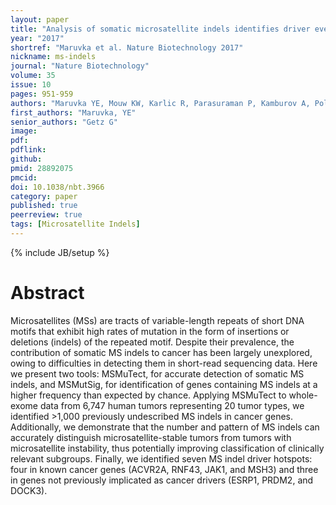 ```yaml
---
layout: paper
title: "Analysis of somatic microsatellite indels identifies driver events in human tumors"
year: "2017"
shortref: "Maruvka et al. Nature Biotechnology 2017"
nickname: ms-indels
journal: "Nature Biotechnology"
volume: 35
issue: 10
pages: 951-959
authors: "Maruvka YE, Mouw KW, Karlic R, Parasuraman P, Kamburov A, Polak P, Haradhvala NJ, Hess JM, Rheinbay E, Brody Y, Koren A, Braunstein LZ, D'Andrea A, Lawrence MS, Bass A, Bernards A, Michor F, Getz G"
first_authors: "Maruvka, YE"
senior_authors: "Getz G"
image: 
pdf:
pdflink: 
github:
pmid: 28892075
pmcid:
doi: 10.1038/nbt.3966
category: paper
published: true
peerreview: true
tags: [Microsatellite Indels]
---
```

{% include JB/setup %}

# Abstract

Microsatellites (MSs) are tracts of variable-length repeats of short DNA motifs that exhibit high rates of mutation in the form of insertions or deletions (indels) of the repeated motif. Despite their prevalence, the contribution of somatic MS indels to cancer has been largely unexplored, owing to difficulties in detecting them in short-read sequencing data. Here we present two tools: MSMuTect, for accurate detection of somatic MS indels, and MSMutSig, for identification of genes containing MS indels at a higher frequency than expected by chance. Applying MSMuTect to whole-exome data from 6,747 human tumors representing 20 tumor types, we identified >1,000 previously undescribed MS indels in cancer genes. Additionally, we demonstrate that the number and pattern of MS indels can accurately distinguish microsatellite-stable tumors from tumors with microsatellite instability, thus potentially improving classification of clinically relevant subgroups. Finally, we identified seven MS indel driver hotspots: four in known cancer genes (ACVR2A, RNF43, JAK1, and MSH3) and three in genes not previously implicated as cancer drivers (ESRP1, PRDM2, and DOCK3).




